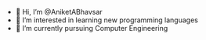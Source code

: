 - 👋 Hi, I’m @AniketABhavsar
- 👀 I’m interested in learning new programming languages
- 🌱 I’m currently pursuing Computer Engineering

<!---
AniketABhavsar/AniketABhavsar is a ✨ special ✨ repository because its `README.md` (this file) appears on your GitHub profile.
You can click the Preview link to take a look at your changes.
--->

